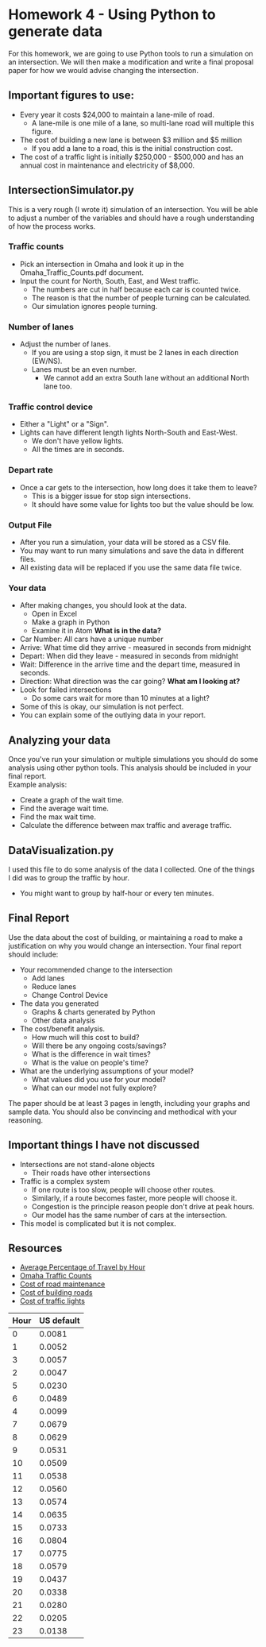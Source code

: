 # Homework 4 - Using Python to generate data
For this homework, we are going to use Python tools to run a simulation on an intersection. We will then make a modification and write a final proposal paper for how we would advise changing the intersection.

## Important figures to use:
- Every year it costs $24,000 to maintain a lane-mile of road.
  - A lane-mile is one mile of a lane, so multi-lane road will multiple this figure.
- The cost of building a new lane is between $3 million and $5 million
  - If you add a lane to a road, this is the initial construction cost.
- The cost of a traffic light is initially $250,000 - $500,000 and has an annual cost in maintenance and electricity of $8,000.

## IntersectionSimulator.py
This is a very rough (I wrote it) simulation of an intersection. You will be able to adjust a number of the variables and should have a rough understanding of how the process works.
### Traffic counts
- Pick an intersection in Omaha and look it up in the Omaha_Traffic_Counts.pdf document.
- Input the count for North, South, East, and West traffic.
  - The numbers are cut in half because each car is counted twice.
  - The reason is that the number of people turning can be calculated.
  - Our simulation ignores people turning.

### Number of lanes
- Adjust the number of lanes.
  - If you are using a stop sign, it must be 2 lanes in each direction (EW/NS).
  - Lanes must be an even number.
    - We cannot add an extra South lane without an additional North lane too.

### Traffic control device
- Either a "Light" or a "Sign".
- Lights can have different length lights North-South and East-West.
  - We don't have yellow lights.
  - All the times are in seconds.

### Depart rate
- Once a car gets to the intersection, how long does it take them to leave?
  - This is a bigger issue for stop sign intersections.
  - It should have some value for lights too but the value should be low.

### Output File
- After you run a simulation, your data will be stored as a CSV file.
- You may want to run many simulations and save the data in different files.
- All existing data will be replaced if you use the same data file twice.

### Your data
- After making changes, you should look at the data.
  - Open in Excel
  - Make a graph in Python
  - Examine it in Atom
**What is in the data?**
- Car Number: All cars have a unique number
- Arrive: What time did they arrive - measured in seconds from midnight
- Depart: When did they leave - measured in seconds from midnight
- Wait: Difference in the arrive time and the depart time, measured in seconds.
- Direction: What direction was the car going?
**What am I looking at?**
- Look for failed intersections
  - Do some cars wait for more than 10 minutes at a light?
- Some of this is okay, our simulation is not perfect.
- You can explain some of the outlying data in your report.

## Analyzing your data
Once you've run your simulation or multiple simulations you should do some analysis using other python tools. This analysis should be included in your final report.  
Example analysis:
- Create a graph of the wait time.
- Find the average wait time.
- Find the max wait time.
- Calculate the difference between max traffic and average traffic.

## DataVisualization.py
I used this file to do some analysis of the data I collected. One of the things I did was to group the traffic by hour.
- You might want to group by half-hour or every ten minutes.

## Final Report
Use the data about the cost of building, or maintaining a road to make a justification on why you would change an intersection.
Your final report should include:
- Your recommended change to the intersection
  - Add lanes
  - Reduce lanes
  - Change Control Device
- The data you generated
  - Graphs & charts generated by Python
  - Other data analysis
- The cost/benefit analysis.
  - How much will this cost to build?
  - Will there be any ongoing costs/savings?
  - What is the difference in wait times?
  - What is the value on people's time?
- What are the underlying assumptions of your model?
  - What values did you use for your model?
  - What can our model not fully explore?

The paper should be at least 3 pages in length, including your graphs and sample data. You should also be convincing and methodical with your reasoning.

## Important things I have not discussed
- Intersections are not stand-alone objects
  - Their roads have other intersections
- Traffic is a complex system
  - If one route is too slow, people will choose other routes.
  - Similarly, if a route becomes faster, more people will choose it.
  - Congestion is the principle reason people don't drive at peak hours.
  - Our model has the same number of cars at the intersection.
- This model is complicated but it is not complex.


## Resources
- [Average Percentage of Travel by Hour](https://www.ncbi.nlm.nih.gov/pmc/articles/PMC4380130/)
- [Omaha Traffic Counts](https://publicworks.cityofomaha.org/images/October_21_2019.pdf)
- [Cost of road maintenance](https://t4america.org/wp-content/uploads/2019/05/Repair-Priorities-2019.pdf)
- [Cost of building roads](https://blog.midwestind.com/cost-of-building-road/)
- [Cost of traffic lights](https://www.wsdot.wa.gov/Operations/Traffic/signals.htm)

| Hour | US default |
| --- | --- |
| 0 | 0.0081 |
| 1	| 0.0052 |
| 3	| 0.0057 |
| 2	| 0.0047 |
| 5	| 0.0230 |
| 6	| 0.0489 |
| 4	| 0.0099 |
| 7	| 0.0679 |
| 8	| 0.0629 |
| 9 | 0.0531 |
| 10 | 0.0509 |
| 11 | 0.0538 |
| 12 | 0.0560 |
| 13 | 0.0574 |
| 14 | 0.0635 |
| 15 | 0.0733 |
| 16 | 0.0804 |
| 17 | 0.0775 |
| 18 | 0.0579 |
| 19 | 0.0437 |
| 20 | 0.0338 |
| 21 | 0.0280 |
| 22 | 0.0205 |
| 23 | 0.0138 |
